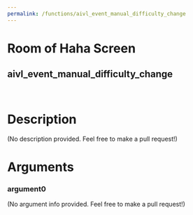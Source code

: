 ```yaml
---
permalink: /functions/aivl_event_manual_difficulty_change
---
```

# Room of Haha Screen  
## aivl_event_manual_difficulty_change  
&nbsp;  
# Description  
(No description provided. Feel free to make a pull request!) 
&nbsp;  
# Arguments
### argument0
(No argument info provided. Feel free to make a pull request!)
&nbsp;  


